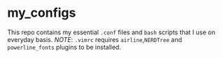# my_configs
This repo contains my essential `.conf` files and `bash` scripts that I use on everyday basis.
*NOTE*: `.vimrc` requires `airline`,`NERDTree` and `powerline_fonts` plugins to be installed.   
